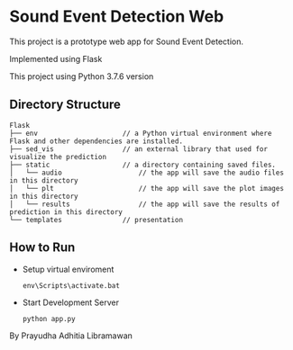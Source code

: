 # Sound Event Detection Web

This project is a prototype web app for Sound Event Detection.

Implemented using Flask

This project using Python 3.7.6 version

## Directory Structure
```
Flask
├── env                     // a Python virtual environment where Flask and other dependencies are installed.
├── sed_vis                 // an external library that used for visualize the prediction
├── static                  // a directory containing saved files.
│   └── audio                   // the app will save the audio files in this directory
│   └── plt                     // the app will save the plot images in this directory
│   └── results                 // the app will save the results of prediction in this directory
└── templates               // presentation
```

## How to Run

* Setup virtual enviroment
  ```shell
  env\Scripts\activate.bat
  ```
* Start Development Server
  ```shell
  python app.py
  ```

By Prayudha Adhitia Libramawan